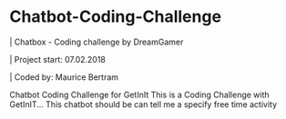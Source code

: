 # Chatbot-Coding-Challenge

|	Chatbox - Coding challenge by DreamGamer

|	Project start: 07.02.2018	

|	Coded by: Maurice Bertram



Chatbot Coding Challenge for GetInIt
This is a Coding Challenge with GetInIT... This chatbot should be can tell me a specify free time activity
